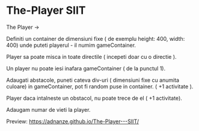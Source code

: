 # The-Player SIIT

The Player -> 

Definiti un container de dimensiuni fixe ( de exemplu height: 400, width: 400) unde puteti playerul - il numim gameContainer.

Player sa poate misca in toate directile ( incepeti doar cu o directie ).

Un player nu poate iesi inafara gameContainer ( de la punctul 1).

Adaugati abstacole, puneti cateva div-uri ( dimensiuni fixe cu anumita culoare) in gameContainer, pot fi random puse in container. ( +1 activitate ).

Player daca intalneste un obstacol, nu poate trece de el ( +1 activitate).

Adaugam numar de vieti la player.

Preview: https://adnanze.github.io/The-Player---SIIT/
